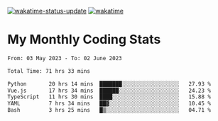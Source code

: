 [![wakatime-status-update](https://github.com/noopurphalak/noopurphalak/workflows/wakatime-status-update/badge.svg)](https://github.com/noopurphalak/noopurphalak/actions/workflows/main.yml)
[![wakatime](https://wakatime.com/badge/user/80ace140-ef40-4fdd-b8ed-f3be3d2e1aea.svg)](https://wakatime.com/@80ace140-ef40-4fdd-b8ed-f3be3d2e1aea)

# My Monthly Coding Stats

<!--START_SECTION:waka-->

```txt
From: 03 May 2023 - To: 02 June 2023

Total Time: 71 hrs 33 mins

Python       20 hrs 14 mins  ███████░░░░░░░░░░░░░░░░░░   27.93 %
Vue.js       17 hrs 34 mins  ██████░░░░░░░░░░░░░░░░░░░   24.23 %
TypeScript   11 hrs 30 mins  ████░░░░░░░░░░░░░░░░░░░░░   15.88 %
YAML         7 hrs 34 mins   ██▓░░░░░░░░░░░░░░░░░░░░░░   10.45 %
Bash         3 hrs 25 mins   █▒░░░░░░░░░░░░░░░░░░░░░░░   04.71 %
```

<!--END_SECTION:waka-->
